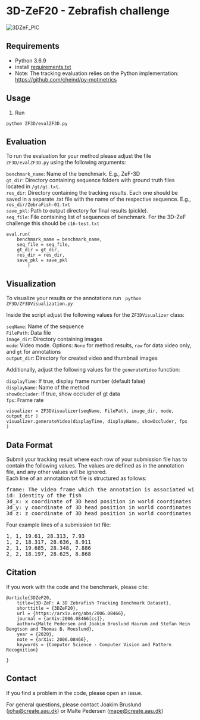 # 3D-ZeF20 - Zebrafish challenge
![3DZeF_PIC](https://motchallenge.net/sequenceVideos/ZebraFish-04-gt.jpg)

## Requirements
* Python 3.6.9
* install [requirements.txt](requirements.txt)
* Note: The tracking evaluation relies on the Python implementation: https://github.com/cheind/py-motmetrics
## Usage


1) Run
```
python ZF3D/evalZF3D.py
```


## Evaluation
To run the evaluation for your method please adjust the file ```ZF3D/evalZF3D.py``` using the following arguments:

```benchmark_name```: Name of the benchmark. E.g., ZeF-3D  
```gt_dir```: Directory containing sequence folders with ground truth files located in ```/gt/gt.txt```.   
```res_dir```: Directory containing the tracking results. Each one should be saved in a separate .txt file with the name of the respective sequence. E.g., ```res_dir/ZebraFish-01.txt```  
```save_pkl```: Path to output directory for final results (pickle).  
```seq_file```: File containing list of sequences of benchmark. For the 3D-ZeF challenge this should be ```c16-test.txt```  

```
eval.run(
    benchmark_name = benchmark_name,
    seq_file = seq_file,
    gt_dir = gt_dir,
    res_dir = res_dir,
    save_pkl = save_pkl
        )
```
## Visualization
To visualize your results or the annotations run
<code>
python ZF3D/ZF3DVisualization.py
</code>

Inside the script adjust the following values for the ```ZF3DVisualizer``` class:

```seqName```: Name of the sequence  
```FilePath```: Data file  
```image_dir```: Directory containing images  
```mode```: Video mode. Options: ```None``` for method results, ```raw``` for data video only, and ```gt``` for annotations  
```output_dir```: Directory for created video and thumbnail images  

Additionally, adjust the following values for the ```generateVideo``` function:

```displayTime```: If true, display frame number (default false)  
```displayName```: Name of the method  
```showOccluder```: If true, show occluder of gt data  
```fps```: Frame rate  

```
visualizer = ZF3DVisualizer(seqName, FilePath, image_dir, mode, output_dir )
visualizer.generateVideo(displayTime, displayName, showOccluder, fps  )
```
## Data Format
Submit your tracking result where each row of your submission file has to contain the following values. The values are defined as in the annotation file, and any other values will be ignored.  
Each line of an annotation txt file is structured as follows:
<pre>
frame: The video frame which the annotation is associated with 
id: Identity of the fish
3d_x: x coordinate of 3D head position in world coordinates
3d_y: y coordinate of 3D head position in world coordinates
3d_z: z coordinate of 3D head position in world coordinates
</pre>

<p>Four example lines of a submission txt file:<p/>
<pre>
1, 1, 19.61, 28.313, 7.93
1, 2, 18.317, 28.636, 8.911
2, 1, 19.685, 28.348, 7.886
2, 2, 18.197, 28.625, 8.868
</pre>


## Citation
If you work with the code and the benchmark, please cite:

```
@article{3DZeF20,
    title={3D-ZeF: A 3D Zebrafish Tracking Benchmark Dataset},
    shorttitle = {3DZeF20},
	url = {https://arxiv.org/abs/2006.08466},
	journal = {arXiv:2006.08466[cs]},
	author={Malte Pedersen and Joakim Bruslund Haurum and Stefan Hein Bengtson and Thomas B. Moeslund},
	year = {2020},
	note = {arXiv: 2006.08466},
	keywords = {Computer Science - Computer Vision and Pattern Recognition}

}
```

## Contact
If you find a problem in the code, please open an issue.

For general questions, please contact Joakim Bruslund (joha@create.aau.dk) or Malte Pedersen (mape@create.aau.dk)
